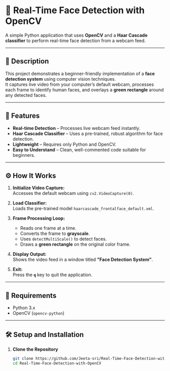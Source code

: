 # 🧠 Real-Time Face Detection with OpenCV

A simple Python application that uses **OpenCV** and a **Haar Cascade classifier** to perform real-time face detection from a webcam feed.

---

## 📘 Description

This project demonstrates a beginner-friendly implementation of a **face detection system** using computer vision techniques.  
It captures live video from your computer’s default webcam, processes each frame to identify human faces, and overlays a **green rectangle** around any detected faces.

---

## 🚀 Features

- **Real-time Detection** – Processes live webcam feed instantly.  
- **Haar Cascade Classifier** – Uses a pre-trained, robust algorithm for face detection.  
- **Lightweight** – Requires only Python and OpenCV.  
- **Easy to Understand** – Clean, well-commented code suitable for beginners.

---

## ⚙️ How It Works

1. **Initialize Video Capture:**  
   Accesses the default webcam using `cv2.VideoCapture(0)`.

2. **Load Classifier:**  
   Loads the pre-trained model `haarcascade_frontalface_default.xml`.

3. **Frame Processing Loop:**  
   - Reads one frame at a time.  
   - Converts the frame to **grayscale**.  
   - Uses `detectMultiScale()` to detect faces.  
   - Draws a **green rectangle** on the original color frame.

4. **Display Output:**  
   Shows the video feed in a window titled **"Face Detection System"**.

5. **Exit:**  
   Press the **`q`** key to quit the application.

---

## 🧩 Requirements

- Python 3.x  
- OpenCV (`opencv-python`)

---

## 🛠️ Setup and Installation

1. **Clone the Repository**

   ```bash
   git clone https://github.com/Jeeta-sri/Real-Time-Face-Detection-with-OpenCV.git
   cd Real-Time-Face-Detection-with-OpenCV
